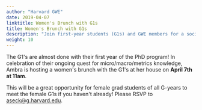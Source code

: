 ```yaml
---
author: "Harvard GWE"
date: 2019-04-07
linktitle: Women's Brunch with G1s
title: Women's Brunch with G1s
description: "Join first-year students (G1s) and GWE members for a social brunch on April 7th at 11am."
weight: 10
---
```


The G1's are almost done with their first year of the PhD program! In celebration of their ongoing quest for micro/macro/metrics knowledge, Ambra is hosting a women's brunch with the G1's at her house on **April 7th at 11am**. 

This will be a great opportunity for female grad students of all G-years to meet the female G1s if you haven't already! Please RSVP to aseck@g.harvard.edu.
